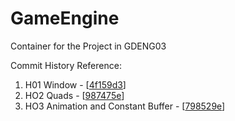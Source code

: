 # GameEngine
Container for the Project in GDENG03

Commit History Reference:
1) H01 Window - [[4f159d3](https://github.com/KCapss/GameEngine/tree/4f159d3e2301ef4e9999a53e3b4759dbcfe329c0)]
2) HO2 Quads -  [[987475e](https://github.com/KCapss/GameEngine/tree/987475ef468b11af6c1c09514d238bb833e76a17)]
3) HO3 Animation and Constant Buffer - [[798529e](https://github.com/KCapss/GameEngine/tree/798529e728e732a87037d332436bbb3503c9a4ee)]

